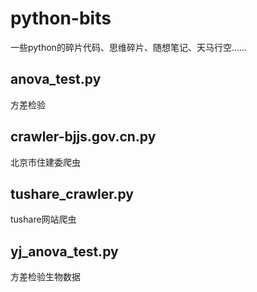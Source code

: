 # python-bits
一些python的碎片代码、思维碎片、随想笔记、天马行空......

## anova_test.py
方差检验

## crawler-bjjs.gov.cn.py
北京市住建委爬虫

## tushare_crawler.py
tushare网站爬虫

## yj_anova_test.py
方差检验生物数据



